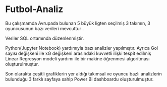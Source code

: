 # Futbol-Analiz

Bu çalışmamda Avrupada bulunan 5 büyük ligten seçilmiş 3 takımın, 3 oyuncusunun bazı verileri mevcuttur . 

Veriler SQL ortamında düzenlenmiştir.

Python(Jupyter Notebook) yardımıyla bazı analizler yapılmıştır. Ayrıca Gol sayısı değişkeni ile xG değişkeni arasındaki kuvvetli ilişki tespit edilmiş Linear Regresyon modeli yardımı ile bir makine öğrenmesi algoritması oluşturulmuştur.

Son olarakta çeşitli grafiklerin yer aldığı takımsal ve oyuncu bazlı analizlerin bulunduğu 3 farklı sayfaya sahip Power Bi dashboardu oluşturulmuştur.
